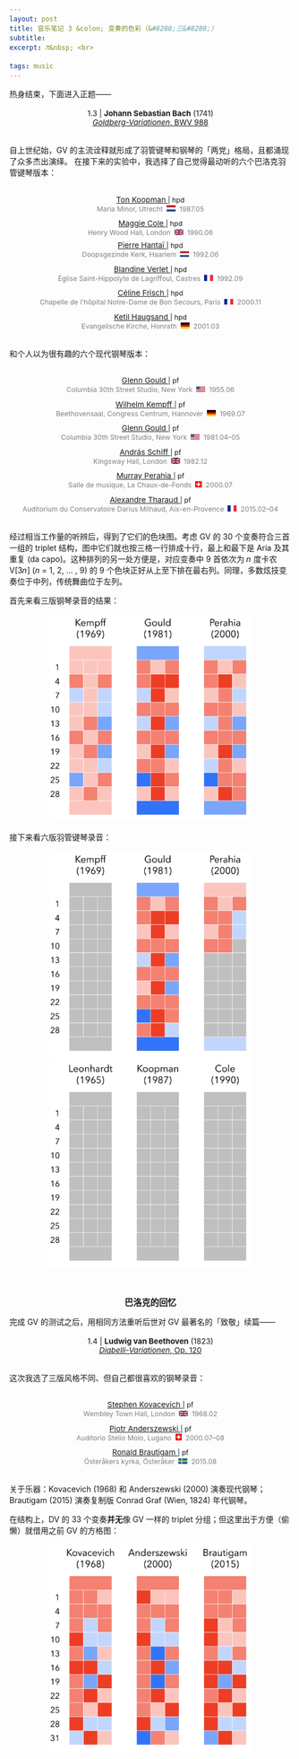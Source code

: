```yaml
---
layout: post
title: 音乐笔记 3 &colon; 变奏的色彩（&#8288;三&#8288;）
subtitle: 
excerpt: ♬&nbsp; <br>

tags: music
---
```



热身结束，下面进入正题——

<p style="margin-bottom:-1.0em"><br></p>

<p style="text-align:center; font-size:0.97em; margin-top:-0.25em">
1.3 | <b>Johann Sebastian Bach</b> (1741) <br>
<a href='https://imslp.org/wiki/Goldberg-Variationen,_BWV_988_(Bach,_Johann_Sebastian)'>
	<i>Goldberg-Variationen</i>, <nobr>BWV 988</nobr> </a> </p>

<p style="margin-bottom:-1.0em"><br></p>

自上世纪始，GV 的主流诠释就形成了羽管键琴和钢琴的「两党」格局，且都涌现了众多杰出演绎。
在接下来的实验中，我选择了自己觉得最动听的六个巴洛克羽管键琴版本：

<p style="margin-bottom:-1.0em"><br></p>

<p style="text-align:center; font-size:0.97em">
<a href='https://www.youtube.com/watch?v=mrkEzsWJlwA&list=OLAK5uy_nlLPdP4kARxZN7jPzY7MNXUS_oADbKBm0&index=1'>
Ton Koopman </a>
<span style="font-size:0.9em">| hpd</span> <br> 
<span style="font-size:0.9em; color:grey">
	Maria Minor, Utrecht &nbsp;<img src="/assets/img/flags/nl.png" height="10.5" width="16"/>&nbsp; 1987.05 </span> </p>

<p style="margin-bottom:-0.25em"> </p>

<p style="text-align:center; font-size:0.97em">
<a href='https://www.youtube.com/watch?v=nMhIEoTdOjw&list=PLr0MsaDpKsY9wv0VmDKUXreDrBjqYsW_2&index=1'>
Maggie Cole </a> 
<span style="font-size:0.9em">| hpd</span> <br> 
<span style="font-size:0.9em; color:grey">
	Henry Wood Hall, London &nbsp;<img src="/assets/img/flags/uk.png" height="10.5" width="16"/>&nbsp; 1990.06 </span> </p>

<p style="margin-bottom:-0.5em"> </p>

<p style="text-align:center; font-size:0.97em">
<a href='https://www.youtube.com/watch?v=QxqSyRujNcI&list=OLAK5uy_mToYPlWqN5k_DteVnbe-JyZFzBBGQWdAU&index=1'>
Pierre Hantaï </a> 
<span style="font-size:0.9em">| hpd</span> <br> 
<span style="font-size:0.9em; color:grey">
	Doopsgezinde Kerk, Haarlem &nbsp;<img src="/assets/img/flags/nl.png" height="10.5" width="16"/>&nbsp; 1992.06 </span> </p>

<p style="margin-bottom:-0.25em"> </p>

<p style="text-align:center; font-size:0.97em">
<a href='https://www.youtube.com/watch?v=L15pXCnYbQo&list=OLAK5uy_lUp2Viv45q46o6RPlGX7hXbEDy5y1diCM&index=1&t=1s'>
Blandine Verlet </a>
<span style="font-size:0.9em">| hpd</span> <br> 
<span style="font-size:0.9em; color:grey">
	Église Saint-Hippolyte de Lagriffoul, <nobr>Castres &nbsp;<img src="/assets/img/flags/fr.png" height="10.5" width="16"/>&nbsp; 1992.09 </nobr></span> </p>

<p style="margin-bottom:-0.25em"> </p>

<p style="text-align:center; font-size:0.97em">
<a href='https://www.youtube.com/watch?v=caSjitbWow4&list=OLAK5uy_k_Ywlf6mlngntAOpfG5LOZCeuMXGwLaaI&index=1&t=3s'>
Céline Frisch </a>
<span style="font-size:0.9em">| hpd</span> <br> 
<span style="font-size:0.9em; color:grey">
	Chapelle de l&apos;hôpital Notre-Dame de Bon Secours, <nobr>Paris &nbsp;<img src="/assets/img/flags/fr.png" height="10.5" width="16"/>&nbsp; 2000.11 </nobr></span> </p>

<p style="margin-bottom:-0.25em"> </p>

<p style="text-align:center; font-size:0.97em">
<a href='https://www.youtube.com/watch?v=JlN2k3XMipc&list=OLAK5uy_nY3_rZL0EOEKOv5q4sd_sdIcOrnzCyZJ0&index=1'>
Ketil Haugsand </a>
<span style="font-size:0.9em">| hpd</span> <br> 
<span style="font-size:0.9em; color:grey">
	Evangelische Kirche, <nobr>Honrath &nbsp;<img src="/assets/img/flags/de.png" height="10.5" width="16"/>&nbsp; 2001.03 </nobr></span> </p>

<p style="margin-bottom:-1.0em"><br></p>

和个人以为很有趣的六个现代钢琴版本：

<p style="margin-bottom:-1.0em"><br></p>

<p style="text-align:center; font-size:0.97em">
<a href='https://www.youtube.com/watch?v=crh0vszCHwg&list=PLbyzxmeCecmZVbUUE9SHcAtrODMnRqadl&index=1'>
Glenn Gould </a>
<span style="font-size:0.9em">| pf</span> <br> 
<span style="font-size:0.9em; color:grey">
	Columbia 30th Street Studio, <nobr>New York &nbsp;<img src="/assets/img/flags/us.png" height="10.5" width="16"/>&nbsp; 1955.06 </nobr></span> </p>

<p style="margin-bottom:-0.25em"> </p>

<p style="text-align:center; font-size:0.97em">
<a href='https://www.youtube.com/watch?v=3mAMnWoqqj8&list=OLAK5uy_lFQar5aqFCWbN6izmze1AVThA1u8bzYDE&index=1'>
Wilhelm Kempff </a>
<span style="font-size:0.9em">| pf</span> <br> 
<span style="font-size:0.9em; color:grey">
	Beethovensaal, Congress Centrum, <nobr>Hannover &nbsp;<img src="/assets/img/flags/de.png" height="10.5" width="16"/>&nbsp; 1969.07 </nobr></span> </p>

<p style="margin-bottom:-0.25em"> </p>

<p style="text-align:center; font-size:0.97em">
<a href='https://www.youtube.com/watch?v=43sTxRVpRBM&list=OLAK5uy_loP8ByqcmsH-7hLj9q2cXnEcB1Y19gHo4&index=1'>
Glenn Gould </a>
<span style="font-size:0.9em">| pf</span> <br> 
<span style="font-size:0.9em; color:grey">
	Columbia 30th Street Studio, <nobr>New York &nbsp;<img src="/assets/img/flags/us.png" height="10.5" width="16"/>&nbsp; 1981.04–05 </nobr></span> </p>

<p style="margin-bottom:-0.25em"> </p>

<p style="text-align:center; font-size:0.97em">
<a href='https://www.youtube.com/watch?v=12OCY49jzS4&list=OLAK5uy_mlzYZU7uHOqB4sBNxbdBGJMUnGR3slAvY&index=1'>
András Schiff </a>
<span style="font-size:0.9em">| pf</span> <br> 
<span style="font-size:0.9em; color:grey">
	Kingsway Hall, <nobr>London &nbsp;<img src="/assets/img/flags/uk.png" height="10.5" width="16"/>&nbsp; 1982.12 </nobr></span> </p>

<p style="margin-bottom:-0.25em"> </p>

<p style="text-align:center; font-size:0.97em">
<a href='https://www.youtube.com/watch?v=nBFRBWEuP0w&list=OLAK5uy_mUzRzgAFefvXjhs2oep2psqlNXVQltcK8&index=1&t=2s'>
Murray Perahia </a>
<span style="font-size:0.9em">| pf</span> <br> 
<span style="font-size:0.9em; color:grey">
	Salle de musique, <nobr>La Chaux-de-Fonds &nbsp;<img src="/assets/img/flags/sw.png" height="11.5" width="11.5"/>&nbsp; 2000.07 </nobr></span> </p>

<p style="margin-bottom:-0.25em"> </p>

<p style="text-align:center; font-size:0.97em">
<a href='https://www.youtube.com/watch?v=81Jo5XHo2Yo&list=OLAK5uy_k_DCHijVb2xEpCnZZLfvzbnKMLQT9B_fg&index=1'>
Alexandre Tharaud </a>
<span style="font-size:0.9em">| pf</span> <br> 
<span style="font-size:0.9em; color:grey">
	Auditorium du Conservatoire Darius Milhaud, <nobr>Aix-en-Provence &nbsp;<img src="/assets/img/flags/fr.png" height="10.5" width="16"/>&nbsp; 2015.02–04 </nobr></span> </p>

<p style="margin-bottom:-1.0em"><br></p>

经过相当工作量的听辨后，得到了它们的色块图。考虑 GV 的 30 个变奏符合三首一组的 triplet 结构，图中它们就也按三格一行排成十行，最上和最下是 Aria 及其重复 (da capo)。这种排列的另一处方便是，对应变奏中 9 首依次为 <span style="margin-left:-0.05em; margin-right:0.05em;">_n_</span> 度卡农 V[3<span style="margin-left:-0.05em; margin-right:0.05em;">_n_</span>] (_n_ = 1, 2, ... , 9) 的 9 个色块正好从上至下排在最右列。同理，多数炫技变奏位于中列，传统舞曲位于左列。

首先来看三版钢琴录音的结果：

<p style="text-align:center">
<img src="/assets/img/music-notes/variation-color/color-goldberg-pf.png" width="360"> </p>

接下来看六版羽管键琴录音：

<p style="text-align:center">
<img src="/assets/img/music-notes/variation-color/color-goldberg-hpd1.png" width="360"> </p>

<p style="margin-bottom:-1.0em"> </p>

<p style="text-align:center">
<img src="/assets/img/music-notes/variation-color/color-goldberg-hpd2.png" width="360"> </p>

<br>



<p style="text-align:center; margin-bottom:0.75em; font-size:1.1em"><b>巴洛克的回忆 </b> </p>


完成 GV 的测试之后，用相同方法重听后世对 GV 最著名的「致敬」续篇——

<p style="margin-bottom:-1.0em"><br></p>

<p style="text-align:center; font-size:0.97em; margin-top:-0.25em">
1.4 | <b>Ludwig van Beethoven</b> (1823) <br>
<a href='https://imslp.org/wiki/Ver%C3%A4nderungen_%C3%BCber_einen_Walzer,_Op.120_(Beethoven,_Ludwig_van)'>
	<i>Diabelli-Variationen</i>, <nobr>Op. 120</nobr> </a> </p>

<p style="margin-bottom:-1.0em"><br></p>

这次我选了三版风格不同、但自己都很喜欢的钢琴录音：

<p style="margin-bottom:-1.0em"><br></p>

<p style="text-align:center; font-size:0.97em">
<a href='https://www.youtube.com/watch?v=HTha9im4qMo&list=OLAK5uy_lp1kPNSe2efDnqFyaHdIiyRpMui48lvG8&index=11'>
Stephen Kovacevich </a>
<span style="font-size:0.9em">| pf</span> <br> 
<span style="font-size:0.9em; color:grey">
	Wembley Town Hall, <nobr>London &nbsp;<img src="/assets/img/flags/uk.png" height="10.5" width="16"/>&nbsp;</nobr> 1968.02 </span> </p>

<p style="margin-bottom:-0.25em"> </p>

<p style="text-align:center; font-size:0.97em">
<a href='https://www.youtube.com/watch?v=ozoRIHbIyns&list=PL8AhTXrM6LH21_yyEdEYOHRzUjmINmeq9&index=1'>
Piotr Anderszewski </a>
<span style="font-size:0.9em">| pf</span> <br> 
<span style="font-size:0.9em; color:grey">
	Auditorio Stelio Molo, <nobr>Lugano &nbsp;<img src="/assets/img/flags/sw.png" height="11.5" width="11.5"/>&nbsp; 2000.07–08 </nobr></span> </p>

<p style="margin-bottom:-0.25em"> </p>

<p style="text-align:center; font-size:0.97em">
<a href='https://www.youtube.com/watch?v=0UOubF3qjcM&list=OLAK5uy_mbApOmQaGzaPw3gOGoa1fcU3yjVUnUkTs&index=1'>
Ronald Brautigam </a>
<span style="font-size:0.9em">| pf</span> <br> 
<span style="font-size:0.9em; color:grey">
	Österåkers kyrka, Österåker &nbsp;<img src="/assets/img/flags/sv.png" height="10.5" width="16"/>&nbsp; 2015.08 </span> </p>

<p style="margin-bottom:-1.0em"><br></p>

关于乐器：Kovacevich (1968) 和 Anderszewski (2000) 演奏现代钢琴；Brautigam (2015) 演奏复制版 Conrad Graf (Wien, 1824) 年代钢琴。

在结构上，DV 的 33 个变奏**并无**像 GV 一样的 triplet 分组；但这里出于方便（偷懒）就借用之前 GV 的方格图：


<p style="text-align:center">
<img src="/assets/img/music-notes/variation-color/color-diabelli.png" width="360"> </p>


<br>







